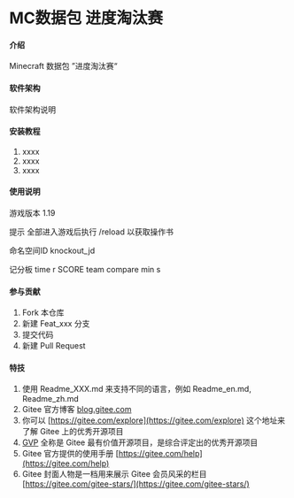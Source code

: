 # MC数据包 进度淘汰赛

#### 介绍
Minecraft 数据包 ”进度淘汰赛“

#### 软件架构
软件架构说明


#### 安装教程

1.  xxxx
2.  xxxx
3.  xxxx

#### 使用说明

游戏版本
1.19

提示
全部进入游戏后执行 /reload 以获取操作书

命名空间ID
knockout_jd

记分板
time
r
SCORE
team
compare
min
s

#### 参与贡献

1.  Fork 本仓库
2.  新建 Feat_xxx 分支
3.  提交代码
4.  新建 Pull Request


#### 特技

1.  使用 Readme\_XXX.md 来支持不同的语言，例如 Readme\_en.md, Readme\_zh.md
2.  Gitee 官方博客 [blog.gitee.com](https://blog.gitee.com)
3.  你可以 [https://gitee.com/explore](https://gitee.com/explore) 这个地址来了解 Gitee 上的优秀开源项目
4.  [GVP](https://gitee.com/gvp) 全称是 Gitee 最有价值开源项目，是综合评定出的优秀开源项目
5.  Gitee 官方提供的使用手册 [https://gitee.com/help](https://gitee.com/help)
6.  Gitee 封面人物是一档用来展示 Gitee 会员风采的栏目 [https://gitee.com/gitee-stars/](https://gitee.com/gitee-stars/)
